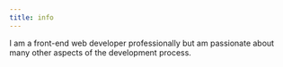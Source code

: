 ```yaml
---
title: info
---
```


I am a front-end web developer professionally but am passionate about many other aspects of the development process.

